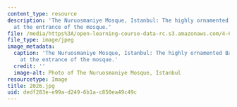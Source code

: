 ```yaml
---
content_type: resource
description: 'The Nuruosmaniye Mosque, Istanbul: The highly ornamented Baroque fountain
  at the entrance of the mosque.'
file: /media/https%3A/open-learning-course-data-rc.s3.amazonaws.com/4-614-religious-architecture-and-islamic-cultures-fall-2002/dedf283ee99ad2496b1ac850ea49c49c_2026.jpg
file_type: image/jpeg
image_metadata:
  caption: 'The Nuruosmaniye Mosque, Istanbul: The highly ornamented Baroque fountain
    at the entrance of the mosque.'
  credit: ''
  image-alt: Photo of The Nuruosmaniye Mosque, Istanbul
resourcetype: Image
title: 2026.jpg
uid: dedf283e-e99a-d249-6b1a-c850ea49c49c
---
```

